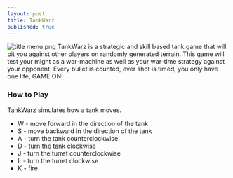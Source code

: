 ```yaml
---
layout: post
title: TankWarz
published: true
---
```

![title menu.png]({{site.baseurl}}/images/banner.png)
TankWarz is a strategic and skill based tank
game that will pit you against other players on
randomly generated terrain. This game will test your
might as a war-machine as well as your war-time
strategy against your opponent. Every bullet is
counted, ever shot is timed, you only have one life,
GAME ON!

### How to Play
TankWarz simulates how a tank moves.
- W - move forward in the direction of the tank
- S - move backward in the direction of the tank
- A - turn the tank counterclockwise
- D - turn the tank clockwise
- J - turn the turret counterclockwise
- L - turn the turret clockwise
- K - fire

